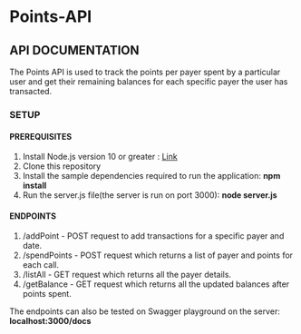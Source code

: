 # Points-API

## API DOCUMENTATION
The Points API is used to track the points per payer spent by a particular user and get their remaining balances for each specific payer the user has transacted. 

### SETUP
#### PREREQUISITES
1. Install Node.js version 10 or greater : [Link](https://nodejs.org/en/)
2. Clone this repository 
3. Install the sample dependencies required to run the application: **npm install**
4. Run the server.js file(the server is run on port 3000): **node server.js**

#### ENDPOINTS

1. /addPoint - POST request to add transactions for a specific payer and date.
2. /spendPoints - POST request which returns a list of payer and points for each call.
3. /listAll - GET request which returns all the payer details.
4. /getBalance - GET request which returns all the updated balances after points spent. 

The endpoints can also be tested on Swagger playground on the server:
**localhost:3000/docs**
